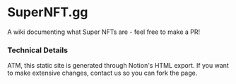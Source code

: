 # SuperNFT.gg

A wiki documenting what Super NFTs are - feel free to make a PR!

### Technical Details

ATM, this static site is generated through Notion's HTML export. If you want to make extensive changes, contact us so you can fork the page.

